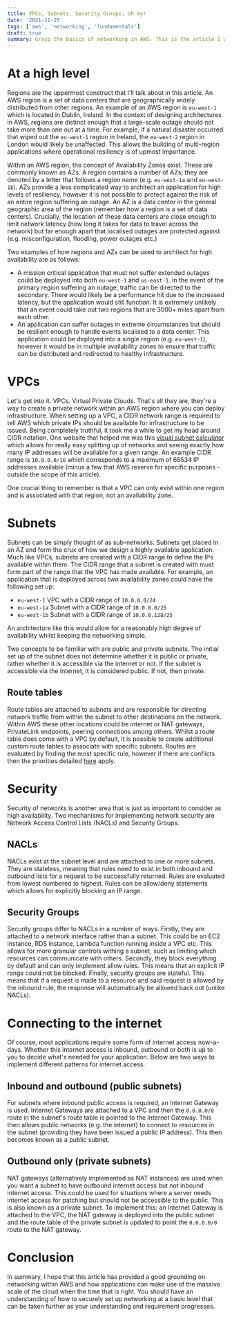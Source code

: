 ```yaml
---
title: VPCs, Subnets, Security Groups, oh my!
date: '2021-11-25'
tags: ['aws', 'networking', 'fundamentals']
draft: true
summary: Grasp the basics of networking in AWS. This is the article I wish I'd had when I started out!
---
```


# At a high level
Regions are the uppermost construct that I'll talk about in this article. An AWS region is a set of data centers that are geographically widely distributed from other regions. An example of an AWS region is `eu-west-1` which is located in Dublin, Ireland. In the context of designing architectures in AWS, regions are distinct enough that a large-scale outage should not take more than one out at a time. For example, if a natural disaster occurred that wiped out the `eu-west-1` region in Ireland, the `eu-west-2` region in London would likely be unaffected. This allows the building of multi-region applications where operational resiliency is of upmost importance.

Within an AWS region, the concept of Availability Zones exist. These are commonly known as AZs. A region contains a number of AZs; they are denoted by a letter that follows a region name (e.g. `eu-west-1a` and `eu-west-1b`). AZs provide a less complicated way to architect an application for high levels of resiliency, however it is not possible to protect against the risk of an entire region suffering an outage. An AZ is a data center in the general geographic area of the region (remember how a region is a set of data centers). Crucially, the location of these data centers are close enough to limit network latency (how long it takes for data to travel across the network) but far enough apart that localised outages are protected against (e.g. misconfiguration, flooding, power outages etc.)

Two examples of how regions and AZs can be used to architect for high availability are as follows:
- A mission critical application that must not suffer extended outages could be deployed into both `eu-west-1` and `us-east-1`. In the event of the primary region suffering an outage, traffic can be directed to the secondary. There would likely be a performance hit due to the increased latency, but the application would still function. It is extremely unlikely that an event could take out two regions that are 3000+ miles apart from each other.
- An application can suffer outages in extreme circumstances but should be resilient enough to handle events localised to a data center. This application could be deployed into a single region (e.g. `eu-west-1`), however it would be in multiple availability zones to ensure that traffic can be distributed and redirected to healthy infrastructure.

# VPCs
Let's get into it. VPCs. Virtual Private Clouds. That's all they are, they're a way to create a private network within an AWS region where you can deploy infrastructure. When setting up a VPC, a CIDR network range is required to tell AWS which private IPs should be available for infrastructure to be issued. Being completely truthful, it took me a while to get my head around CIDR notation. One website that helped me was this [visual subnet calculator](https://www.davidc.net/sites/default/subnets/subnets.html) which allows for really easy splitting up of networks and seeing exactly how many IP addresses will be available for a given range. An example CIDR range is `10.0.0.0/16` which corresponds to a maximum of 65534 IP addresses available (minus a few that AWS reserve for specific purposes - outside the scope of this article).

One crucial thing to remember is that a VPC can only exist within one region and is associated with that region, not an availability zone.

# Subnets
Subnets can be simply thought of as sub-networks. Subnets get placed in an AZ and form the crux of how we design a highly available application. Much like VPCs, subnets are created with a CIDR range to define the IPs available within them. The CIDR range that a subnet is created with must form part of the range that the VPC has made available. For example, an application that is deployed across two availability zones could have the following set up:

- `eu-west-1` VPC with a CIDR range of `10.0.0.0/24`
- `eu-west-1a` Subnet with a CIDR range of `10.0.0.0/25`
- `eu-west-1b` Subnet with a CIDR range of `10.0.0.128/25`

An architecture like this would allow for a reasonably high degree of availability whilst keeping the networking simple.

Two concepts to be familiar with are public and private subnets. The initial set up of the subnet does not determine whether it is public or private, rather whether it is accessible via the internet or not. If the subnet is accessible via the internet, it is considered public. If not, then private.

## Route tables
Route tables are attached to subnets and are responsible for directing network traffic from within the subnet to other destinations on the network. Within AWS these other locations could be internet or NAT gateways, PrivateLink endpoints, peering connections among others. Whilst a route table does come with a VPC by default, it is possible to create additional custom route tables to associate with specific subnets. Routes are evaluated by finding the most specific rule, however if there are conflicts then the priorities detailed [here](https://docs.aws.amazon.com/vpc/latest/userguide/VPC_Route_Tables.html#route-tables-priority) apply.

# Security
Security of networks is another area that is just as important to consider as high availability. Two mechanisms for implementing network security are Network Access Control Lists (NACLs) and Security Groups.

## NACLs
NACLs exist at the subnet level and are attached to one or more subnets. They are stateless, meaning that rules need to exist in both inbound and outbound lists for a request to be successfully returned. Rules are evaluated from lowest numbered to highest. Rules can be allow/deny statements which allows for explicitly blocking an IP range.  

## Security Groups
Security groups differ to NACLs in a number of ways. Firstly, they are attached to a network interface rather than a subnet. This could be an EC2 instance, RDS instance, Lambda function running inside a VPC etc. This allows for more granular controls withing a subnet, such as limiting which resources can communicate with others. Secondly, they block everything by default and can only implement allow rules. This means that an explicit IP range could not be blocked. Finally, security groups are stateful. This means that if a request is made to a resource and said request is allowed by the inbound rule, the response will automatically be allowed back out (unlike NACLs).

# Connecting to the internet
Of course, most applications require some form of internet access now-a-days. Whether this internet access is inbound, outbound or both is up to you to decide what's needed for your application. Below are two ways to implement different patterns for internet access.

## Inbound and outbound (public subnets)
For subnets where inbound public access is required, an Internet Gateway is used. Internet Gateways are attached to a VPC and then the `0.0.0.0/0` route in the subnet's route table is pointed to the Internet Gateway. This then allows public networks (e.g. the internet) to connect to resources in the subnet (providing they have been issued a public IP address). This then becomes known as a public subnet.

## Outbound only (private subnets)
NAT gateways (alternatively implemented as NAT instances) are used when you want a subnet to have outbound internet access but not inbound internet access. This could be used for situations where a server needs internet access for patching but should not be accessible to the public. This is also known as a private subnet. To implement this: an Internet Gateway is attached to the VPC, the NAT gateway is deployed into the public subnet and the route table of the private subnet is updated to point the `0.0.0.0/0` route to the NAT gateway.

# Conclusion
In summary, I hope that this article has provided a good grounding on networking within AWS and how applications can make use of the massive scale of the cloud when the time that is right. You should have an understanding of how to securely set up networking at a basic level that can be taken further as your understanding and requirement progresses.